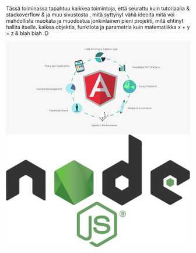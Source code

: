 Tässä toiminassa tapahtuu kaikkea toimintoja, että seurattu kuin tutoriaalia & stackoverflow & ja muu sivustosta , mitä syttynyt vähä ideoita
mitä voi mahdollista muokata ja muodostua jonkinlainen pieni projekti, mitä ehtinyt hallita itselle. 
kaikea objektia, funktiota ja parametria kuin matematiikka x + y = z & blah blah :D


![Alt text](b-thumb-img12.jpg?raw=true "None")
![Alt text](1_1dB4wl4G2fYYfgKba_XLog.png?raw=true "None")
